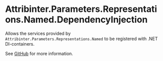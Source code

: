 # Attribinter.Parameters.Representations.Named.DependencyInjection

Allows the services provided by `Attribinter.Parameters.Representations.Named` to be registered with .NET DI-containers.

See [GitHub](https://github.com/Attribinter/Attribinter.Parameters.Representations.Named) for more information.